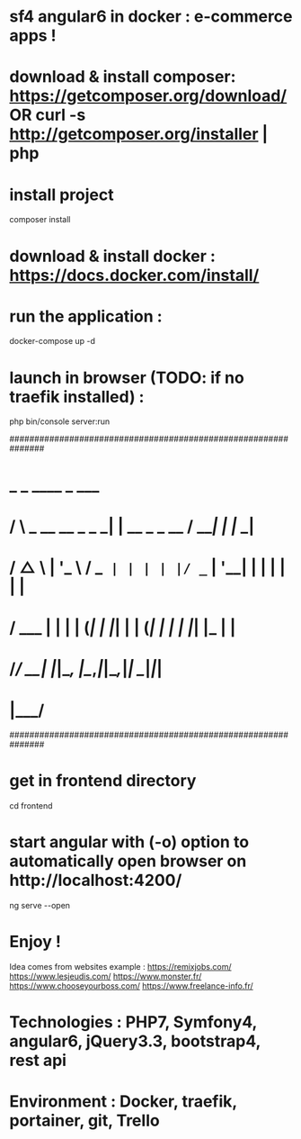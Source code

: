 # sf4 angular6 in docker : e-commerce apps !

# download & install composer: https://getcomposer.org/download/ OR curl -s http://getcomposer.org/installer | php

# install project
composer install

# download & install docker : https://docs.docker.com/install/ 

# run the application : 
docker-compose up -d

# launch in browser (TODO: if no traefik installed) :
php bin/console server:run


###############################################################
#     _                      _                 ____ _     ___
#    / \   _ __   __ _ _   _| | __ _ _ __     / ___| |   |_ _|
#   / △ \ | '_ \ / _` | | | | |/ _` | '__|   | |   | |    | |
#  / ___ \| | | | (_| | |_| | | (_| | |      | |___| |___ | |
# /_/   \_\_| |_|\__, |\__,_|_|\__,_|_|       \____|_____|___|
#                |___/
###############################################################

# get in frontend directory
cd frontend

# start angular with (-o) option to automatically open browser on http://localhost:4200/
ng serve --open

# Enjoy !



Idea comes from websites example : 
https://remixjobs.com/ 
https://www.lesjeudis.com/
https://www.monster.fr/
https://www.chooseyourboss.com/
https://www.freelance-info.fr/

# Technologies : PHP7, Symfony4, angular6, jQuery3.3, bootstrap4, rest api
# Environment : Docker, traefik, portainer, git, Trello